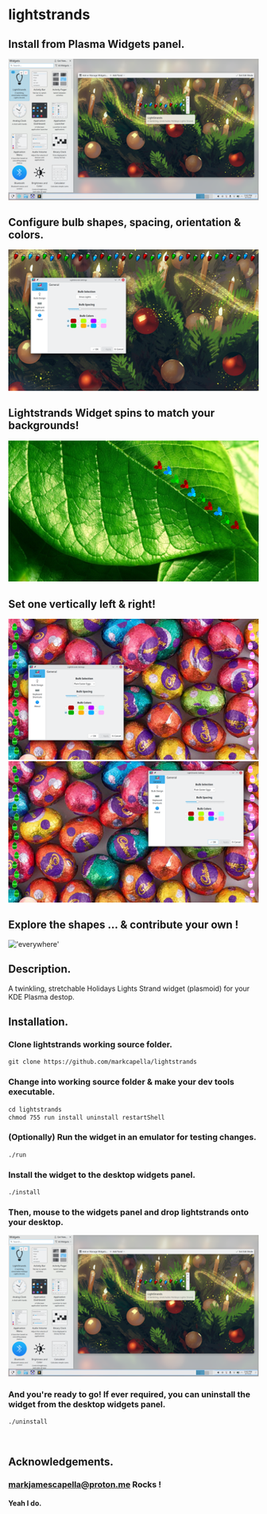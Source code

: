 
# lightstrands

## Install from Plasma Widgets panel.
!['install'](https://github.com/markcapella/lightstrands/blob/main/images/screenshot_install.png)

## Configure bulb shapes, spacing, orientation & colors.
!['configure'](https://github.com/markcapella/lightstrands/blob/main/images/screenshot_configure.png)

## Lightstrands Widget spins to match your backgrounds!
!['left'](https://github.com/markcapella/lightstrands/blob/main/images/screenshot_spin.png)

## Set one vertically left & right!
!['left'](https://github.com/markcapella/lightstrands/blob/main/images/screenshot_left.png)
!['right'](https://github.com/markcapella/lightstrands/blob/main/images/screenshot_right.png)

## Explore the shapes ... & contribute your own !
!['everywhere'](https://github.com/markcapella/lightstrands/blob/images/main/screenshot_everywhere.png)

## Description.
A twinkling, stretchable Holidays Lights Strand widget
(plasmoid) for your KDE Plasma destop.
&nbsp;
## Installation.

### Clone lightstrands working source folder.
    git clone https://github.com/markcapella/lightstrands

### Change into working source folder & make your dev tools executable.
    cd lightstrands
    chmod 755 run install uninstall restartShell
### (Optionally) Run the widget in an emulator for testing changes.
    ./run
    
### Install the widget to the desktop widgets panel.
    ./install

### Then, mouse to the widgets panel and drop lightstrands onto your desktop.
!['install2'](https://github.com/markcapella/lightstrands/blob/main/images/screenshot_install.png)
### And you're ready to go! If ever required, you can uninstall the widget from the desktop widgets panel.
    ./uninstall

&nbsp;
## Acknowledgements.

### markjamescapella@proton.me Rocks !

#### Yeah I do.
&nbsp;

